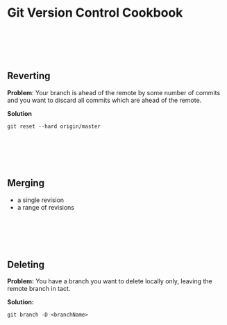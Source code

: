 # Git Version Control Cookbook


<br/></br>
<br/></br>
## Reverting
**Problem**: Your branch is ahead of the remote by some number of commits and you want to discard all commits which are 
ahead of the remote.

**Solution**
~~~
git reset --hard origin/master
~~~



<br/></br>
<br/></br>
## Merging
* a single revision 
* a range of revisions



<br/></br>
<br/></br>
## Deleting
**Problem:** You have a branch you want to delete locally only, leaving the remote branch
in tact.

**Solution:**
~~~
git branch -D <branchName>
~~~